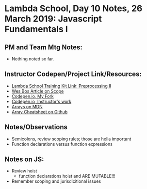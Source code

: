 # Lambda School, Day 10 Notes, 26 March 2019: Javascript Fundamentals I

## PM and Team Mtg Notes:
- Nothing noted so far. 


## Instructor Codepen/Project Link/Resources:
- [Lambda School Training Kit Link: Preprocessing II](https://learn.lambdaschool.com/fsw/module/recct3kjytirywqmh)
- [Wes Bos Article on Scope](https://wesbos.com/javascript-scoping/)
- [Codepen.io, My Fork](https://github.com/arturolei/JavaScript-I/pull/1)
- [Codepen.io, Instructor's work](https://codepen.io/campope/pen/WmBOKj?editors=0011)
- [Arrays on MDN](https://developer.mozilla.org/en-US/docs/Web/JavaScript/Reference/Global_Objects/Array)
- [Array Cheatsheet on Github](https://gist.github.com/ourmaninamsterdam/1be9a5590c9cf4a0ab42)

## Notes/Observations
- Semicolons, review scoping rules; those are hella important
- Function declarations versus function expressions

## Notes on JS:
- Review hoist
    - function declarations hoist and ARE MUTABLE!!!
- Remember scoping and jurisdicitional issues